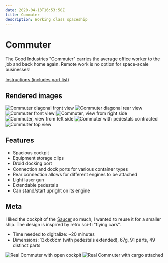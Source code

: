 ```yaml
---
date: 2020-04-13T16:53:58Z
title: Commuter
description: Working class spaceship
---
```


# Commuter

The Good Industries "Commuter" carries the average office worker to the job and back home again. Remote work is no option for space-scale businesses!

[Instructions (includes part list)](commuter-instructions.pdf)

## Rendered images

![Commuter diagonal front view](commuter.png)
![Commuter diagonal rear view](commuter_2.png)
![Commuter front view](commuter_3.png)
![Commuter, view from right side](commuter_4.png)
![Commuter, view from left side](commuter_5.png)
![Commuter with pedestals contracted](commuter_6.png)
![Commuter top view](commuter_7.png)

## Features

* Spacious cockpit
* Equipment storage clips
* Droid docking port
* Connection and dock ports for various container types
* Rear connection allows for different engines to be attached
* Light laser gun
* Extendable pedestals
* Can stand/start upright on its engine

## Meta

I liked the cockpit of the [Saucer](../saucer/) so much, I wanted to reuse it for a smaller ship. The design is inspired by retro sci-fi "flying cars".

* Time needed to digitalize: ~20 minutes
* Dimensions: 13x6x6cm (with pedestals extended), 67g, 91 parts, 49 distinct parts

![Real Commuter with open cockpit](real_commuter.jpg)
![Real Commuter with cargo attached](real_commuter_with_cargo.jpg)

